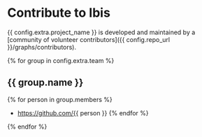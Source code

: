 # Contribute to Ibis

{{ config.extra.project_name }} is developed and maintained by a [community of
volunteer contributors]({{ config.repo_url }}/graphs/contributors).

{% for group in config.extra.team %}

## {{ group.name }}

{% for person in group.members %}

- https://github.com/{{ person }}
  {% endfor %}

{% endfor %}

